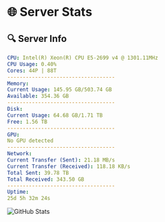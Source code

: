 # 🌐 Server Stats
## 🔍 Server Info
```yaml
CPU: Intel(R) Xeon(R) CPU E5-2699 v4 @ 1301.11MHz
CPU Usage: 0.40%
Cores: 44P | 88T
-----------------------------------
Memory:
Current Usage: 145.95 GB/503.74 GB
Available: 354.36 GB
-----------------------------------
Disk:
Current Usage: 64.68 GB/1.71 TB
Free: 1.56 TB
-----------------------------------
GPU:
No GPU detected
-----------------------------------
Network:
Current Transfer (Sent): 21.18 MB/s
Current Transfer (Received): 118.18 KB/s
Total Sent: 39.78 TB
Total Received: 343.50 GB
-----------------------------------
Uptime:
25d 5h 32m 24s
```
![GitHub Stats](https://img.shields.io/badge/Updated-2025-04-02_02:55:13-blue)